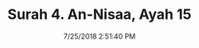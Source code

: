 ---
title       : "Surah 4. An-Nisaa, Ayah 15"
date        : 7/25/2018 2:51:40 PM
draft       : false
type        : "quran"
layout      : "compare"
BookCode    : "CMP"
SurahNumber : "4"
AyahNumber  : "15"
TotalAyah   : "176"
---